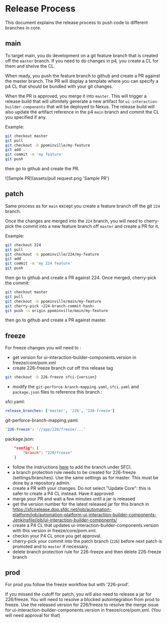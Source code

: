 # Release Process

This document explains the release process to push code to different branches in core.

## main

To target main, you do development on a git feature branch that is created off the `master` branch. If you need to do changes in p4, you create a CL for them and shelve the CL.

When ready, you push the feature branch to github and create a PR against the master branch. The PR will display a template where you can specify a p4 CL that should be bundled with your git changes.

When the PR is approved, you merge it into `master`. This will trigger a release build that will ultimitely generate a new artifact for `ui-interaction-builder-components` that will be deployed to Nexus. The release build will also update the artifact reference in the p4 `main` branch and commit the CL you specified if any.

Example:

```sh
git checkout master
git pull
git checkout -b ppominville/my-feature
git add .
git commit -m 'my feature'
git push
```

then go to github and create the PR.

![Sample PR](assets/pull request.png 'Sample PR')

## patch

Same process as for `main` except you create a feature branch off the git `224` branch.

Once the changes are merged into the `224` branch, you will need to cherry-pick the commit into a new feature branch off `master` and create a PR for it.

Example:

```sh
git checkout 224
git pull
git checkout -b ppominville/224/my-feature
git add .
git commit -m 'my 224 feature'
git push
```

then go to github and create a PR against 224. Once merged, cherry-pick the commit:

```sh
git checkout master
git pull
git checkout -b ppominville/main/my-feature
git cherry-pick <224-branch-commit-hash>
git push -u origin ppominville/main/my-feature
```

then go to github and create a PR against master.

## freeze

For freeze changes you will need to :

-   get version for ui-interaction-builder-components.version in freeze/core/pom.xml
-   create 226-freeze branch cut off this release tag

```sh
git checkout -b 226-freeze sfci-{version}
```

-   modify the `git-perforce-branch-mapping.yaml`, `sfci.yaml` and `package.json` files to reference this branch :

sfci.yaml:

```yaml
release_branches: ['master', '226', '226-freeze']
```

git-perforce-branch-mapping.yaml:

```yaml
'226-freeze': '//app/226/freeze/...'
```

package.json:

```json
    "config": {
        "branch": "226/freeze"
    }
```

-   follow the instructions [here](/docs/README.md#SFCI-Setup) to add the branch under SFCI.
-   a branch protection rule needs to be created for 226-freeze (settings/branches). Use the same settings as for master. This must be done by a repository admin.
-   create a PR with your changes. Do not select "Update Core": this is safer to create a P4 CL instead. Have it approved
-   merge your PR and wait a few minutes until a jar is released
-   get the version number for the latest released jar for this branch in https://sfcirelease.dop.sfdc.net/job/automation-platform/job/automation-platform-ui-interaction-builder-components-Jenkinsfile/job/ui-interaction-builder-components/
-   create a P4 CL that updates ui-interaction-builder-components.version with this version in freeze/core/pom.xml.
-   checkin your P4 CL once you get approval.
-   cherry-pick your commit into the patch branch (`226`) before next patch is promoted and to `master` if necessary.
-   delete branch protection rule for 226-freeze and then delete 226-freeze branch

## prod

For prod you follow the freeze workflow but with '226-prod'.

If you missed the cutoff for patch, you will also need to release a jar for 226/freeze.
You will need to resolve a blocked autointegration from prod to freeze. Use the released version for 226/freeze to resolve the merge issue for ui-interaction-builder-components.version in freeze/core/pom.xml. (You will need approval for that)
